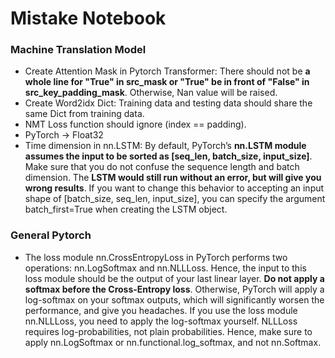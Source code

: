 # Mistake Notebook

### Machine Translation Model
* Create Attention Mask in Pytorch Transformer: There should not be **a whole line for "True" in src_mask or "True" be in front of "False" in src_key_padding_mask**.
Otherwise, Nan value will be raised.
* Create Word2idx Dict: Training data and testing data should share the same Dict from training data.
* NMT Loss function should ignore (index == padding).
* PyTorch -> Float32
* Time dimension in nn.LSTM: By default, PyTorch’s **nn.LSTM module assumes the input to be sorted as [seq_len, batch_size, input_size]**. Make sure that you do not confuse the sequence length and batch dimension. The **LSTM would still run without an error, but will give you wrong results**. If you want to change this behavior to accepting an input shape of [batch_size, seq_len, input_size], you can specify the argument batch_first=True when creating the LSTM object.


### General Pytorch
* The loss module nn.CrossEntropyLoss in PyTorch performs two operations: nn.LogSoftmax and nn.NLLLoss. Hence, the input to this loss module should be the output of your last linear layer. **Do not apply a softmax before the Cross-Entropy loss**. Otherwise, PyTorch will apply a log-softmax on your softmax outputs, which will significantly worsen the performance, and give you headaches. If you use the loss module nn.NLLLoss, you need to apply the log-softmax yourself. NLLLoss requires log-probabilities, not plain probabilities. Hence, make sure to apply nn.LogSoftmax or nn.functional.log_softmax, and not nn.Softmax.
